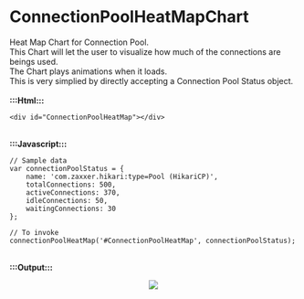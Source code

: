 # ConnectionPoolHeatMapChart
Heat Map Chart for Connection Pool.<br>
This Chart will let the user to visualize how much of the connections are beings used.<br>
The Chart plays animations when it loads.<br>
This is very simplied by directly accepting a Connection Pool Status object.<br>
<br><b>:::Html:::</b>
```
<div id="ConnectionPoolHeatMap"></div>
```
<br><b>:::Javascript:::</b>
```
// Sample data
var connectionPoolStatus = {
	name: 'com.zaxxer.hikari:type=Pool (HikariCP)',
	totalConnections: 500,
	activeConnections: 370,
	idleConnections: 50,
	waitingConnections: 30
};

// To invoke
connectionPoolHeatMap('#ConnectionPoolHeatMap', connectionPoolStatus);
```
<br><b>:::Output:::</b>
<p align="center">
  <img src="https://github.com/VsVarun/ConnectionPoolHeatMapChart/blob/master/CPHeatMapChart.JPG?raw=true"/>
</p>
